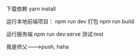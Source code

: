 下载依赖
yarn install

运行本地前端项目：
npm run dev
打包
npm run build

运行服务端
npm run dev:serve
测试:test

我是师父--->push, haha